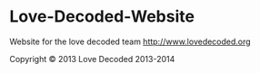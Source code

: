 Love-Decoded-Website
====================

Website for the love decoded team
http://www.lovedecoded.org

Copyright &copy; 2013 Love Decoded
2013-2014
